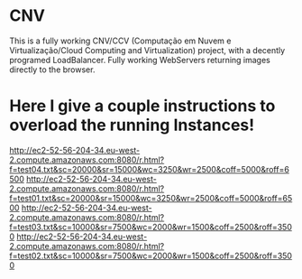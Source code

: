 # CNV
This is a fully working CNV/CCV (Computação em Nuvem e Virtualização/Cloud Computing and Virtualization) project, with a decently programed LoadBalancer.
Fully working WebServers returning images directly to the browser.
#
#
# Here I give a couple instructions to overload the running Instances!

http://ec2-52-56-204-34.eu-west-2.compute.amazonaws.com:8080/r.html?f=test04.txt&sc=20000&sr=15000&wc=3250&wr=2500&coff=5000&roff=6500
http://ec2-52-56-204-34.eu-west-2.compute.amazonaws.com:8080/r.html?f=test01.txt&sc=20000&sr=15000&wc=3250&wr=2500&coff=5000&roff=6500
http://ec2-52-56-204-34.eu-west-2.compute.amazonaws.com:8080/r.html?f=test03.txt&sc=10000&sr=7500&wc=2000&wr=1500&coff=2500&roff=3500
http://ec2-52-56-204-34.eu-west-2.compute.amazonaws.com:8080/r.html?f=test02.txt&sc=10000&sr=7500&wc=2000&wr=1500&coff=2500&roff=3500
